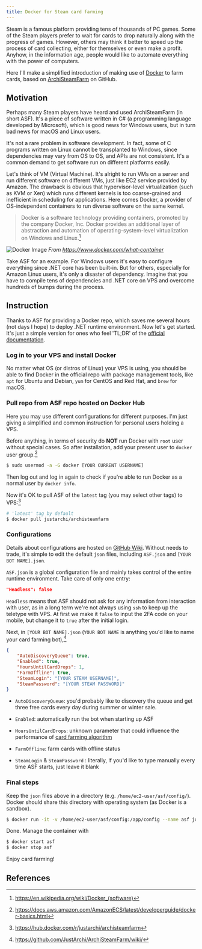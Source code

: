 ```yaml
---
title: Docker for Steam card farming
---
```


Steam is a famous platform providing tens of thousands of PC games. Some of the Steam players prefer to wait for cards to drop naturally along with the progress of games. However, others may think it better to speed up the process of card collecting, either for themselves or even make a profit. Anyhow, in the information age, people would like to automate everything with the power of computers.

Here I'll make a simplified introduction of making use of [Docker](https://www.docker.com/) to farm cards, based on [ArchiSteamFarm](https://github.com/JustArchi/ArchiSteamFarm) on GitHub.

## Motivation

Perhaps many Steam players have heard and used ArchiSteamFarm (in short ASF). It's a piece of software written in C# (a programming language developed by Microsoft), which is good news for Windows users, but in turn bad news for macOS and Linux users.

It's not a rare problem in software development. In fact, some of C programs written on Linux cannot be transplanted to Windows, since dependencies may vary from OS to OS, and APIs are not consistent. It's a common demand to get software run on different platforms easily.

Let's think of VM (Virtual Machine). It's alright to run VMs on a server and run different software on different VMs, just like EC2 service provided by Amazon. The drawback is obvious that hypervisor-level virtualization (such as KVM or Xen) which runs different kernels is too coarse-grained and inefficient in scheduling for applications. Here comes Docker, a provider of OS-independent containers to run diverse software on the same kernel.

> Docker is a software technology providing containers, promoted by the company Docker, Inc. Docker provides an additional layer of abstraction and automation of operating-system-level virtualization on Windows and Linux.[^docker_wiki]

![Docker Image](https://www.docker.com/sites/default/files/Package%20software%40x2.png)
_From https://www.docker.com/what-container_

Take ASF for an example. For Windows users it's easy to configure everything since .NET core has been built-in. But for others, especially for Amazon Linux users, it's only a disaster of dependency. Imagine that you have to compile tens of dependencies and .NET core on VPS and overcome hundreds of bumps during the process.

## Instruction

Thanks to ASF for providing a Docker repo, which saves me several hours (not days I hope) to deploy .NET runtime environment. Now let's get started. It's just a simple version for ones who feel 'TL;DR' of the [official documentation]().

### Log in to your VPS and install Docker

No matter what OS (or distros of Linux) your VPS is using, you should be able to find Docker in the official repo with package management tools, like `apt` for Ubuntu and Debian, `yum` for CentOS and Red Hat, and `brew` for macOS.

### Pull repo from ASF repo hosted on Docker Hub

Here you may use different configurations for different purposes. I'm just giving a simplified and common instruction for personal users holding a VPS.

Before anything, in terms of security do **NOT** run Docker with `root` user without special cases. So after installation, add your present user to `docker` user group.[^docker_aws]

```sh
$ sudo usermod -a -G docker [YOUR CURRENT USERNAME]
```

Then log out and log in again to check if you're able to run Docker as a normal user by `docker info`.

Now it's OK to pull ASF of the `latest` tag (you may select other tags) to VPS:[^dh_asf]

```sh
# 'latest' tag by default
$ docker pull justarchi/archisteamfarm
```

### Configurations

Details about configurations are hosted on [GitHub Wiki](https://github.com/JustArchi/ArchiSteamFarm/wiki/Configuration). Without needs to trade, it's simple to edit the default `json` files, including `ASF.json` and `[YOUR BOT NAME].json`.

`ASF.json` is a global configuration file and mainly takes control of the entire runtime environment. Take care of only one entry:

```json
"Headless": false
```

`Headless` means that ASF should not ask for any information from interaction with user, as in a long term we're not always using `ssh` to keep up the teletype with VPS. At first we make it `false` to input the 2FA code on your mobile, but change it to `true` after the initial login.

Next, in `[YOUR BOT NAME].json` (`YOUR BOT NAME` is anything you'd like to name your card farming bot),[^asf_wiki]

```json
{
    "AutoDiscoveryQueue": true,
    "Enabled": true,
    "HoursUntilCardDrops": 1,
    "FarmOffline": true,
    "SteamLogin": "[YOUR STEAM USERNAME]",
    "SteamPassword": "[YOUR STEAM PASSWORD]"
}
```

- `AutoDiscoveryQueue`: you'd probably like to discovery the queue and get three free cards every day during summer or winter sale.

- `Enabled`: automatically run the bot when starting up ASF

- `HoursUntilCardDrops`: unknown parameter that could influence the performance of [card farming algorithm](https://github.com/JustArchi/ArchiSteamFarm/wiki/Performance)

- `FarmOffline`: farm cards with offline status

- `SteamLogin` & `SteamPassword` : literally, if you'd like to type manually every time ASF starts, just leave it blank

### Final steps

Keep the `json` files above in a directory (e.g. `/home/ec2-user/asf/config/`). Docker should share this directory with operating system (as Docker is a sandbox).

```sh
$ docker run -it -v /home/ec2-user/asf/config:/app/config --name asf justarchi/archisteamfarm
```

Done. Manage the container with

```sh
$ docker start asf
$ docker stop asf
```

Enjoy card farming!

## References

[^docker_wiki]: https://en.wikipedia.org/wiki/Docker_(software)
[^asf_wiki]: https://github.com/JustArchi/ArchiSteamFarm/wiki/
[^docker_aws]: https://docs.aws.amazon.com/AmazonECS/latest/developerguide/docker-basics.html
[^dh_asf]: https://hub.docker.com/r/justarchi/archisteamfarm
